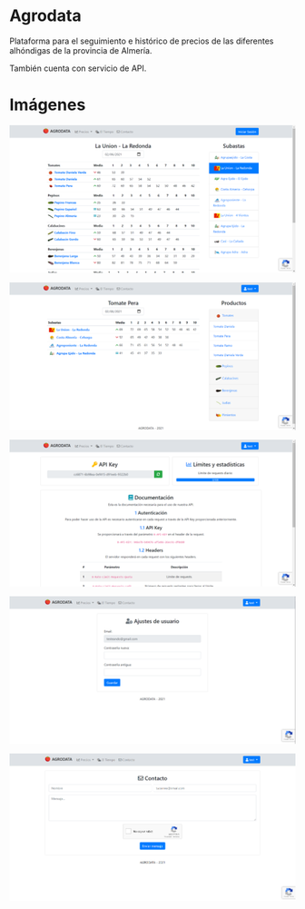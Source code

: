 # Agrodata
Plataforma para el seguimiento e histórico de precios de las diferentes alhóndigas de la provincia de Almería.

También cuenta con servicio de API.

# Imágenes
![precios](images/precios.png)

![precios_producto](images/precios_producto.png)

![api](images/api.png)

![ajustes](images/ajustes.png)

![contacto](images/contacto.png)

